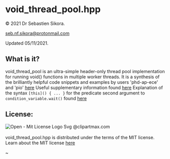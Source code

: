 # void_thread_pool.hpp

© 2021 Dr Sebastien Sikora.

[seb.nf.sikora@protonmail.com](mailto:seb.nf.sikora@protonmail.com)

Updated 05/11/2021.

What is it?
-------------------------
void_thread_pool is an ultra-simple header-only thread pool implementation for running void() functions in multiple worker threads.
It is a synthesis of the brilliantly helpful code snippets and examples by users 'phd-ap-ece' and 'pio' [here](https://stackoverflow.com/questions/15752659/thread-pooling-in-c11)
Useful supplementary information found [here](https://stackoverflow.com/questions/10673585/start-thread-with-member-function)
Explanation of the syntax `[this]() { ... }` for the predicate second argument to `condition_variable.wait()` found [here](https://stackoverflow.com/questions/39565218/c-condition-variable-wait-for-predicate-in-my-class-stdthread-unresolved-o)

License:
-------------------------
![Open - Mit License Logo Svg @clipartmax.com](https://www.clipartmax.com/png/small/140-1401362_open-mit-license-logo-svg.png)
<br/><br/>
void_thread_pool.hpp is distributed under the terms of the MIT license.
Learn about the MIT license [here](https://choosealicense.com/licenses/mit/)

~
